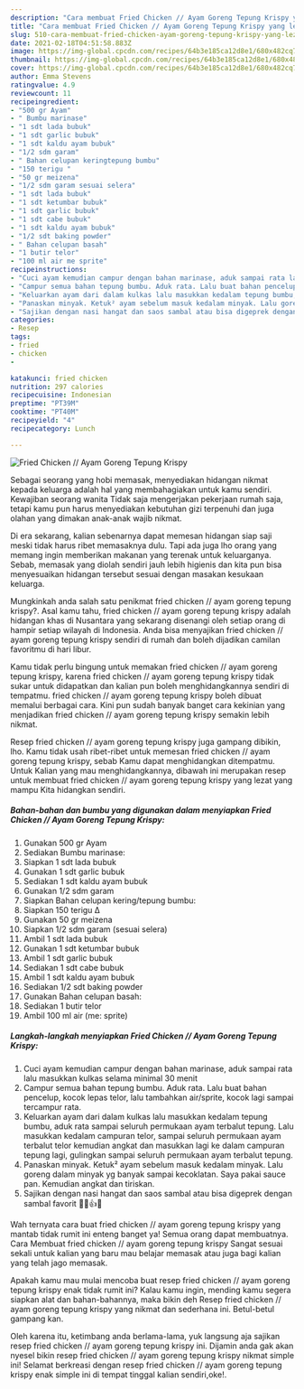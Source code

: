 ```yaml
---
description: "Cara membuat Fried Chicken // Ayam Goreng Tepung Krispy yang lezat Untuk Jualan"
title: "Cara membuat Fried Chicken // Ayam Goreng Tepung Krispy yang lezat Untuk Jualan"
slug: 510-cara-membuat-fried-chicken-ayam-goreng-tepung-krispy-yang-lezat-untuk-jualan
date: 2021-02-18T04:51:58.883Z
image: https://img-global.cpcdn.com/recipes/64b3e185ca12d8e1/680x482cq70/fried-chicken-ayam-goreng-tepung-krispy-foto-resep-utama.jpg
thumbnail: https://img-global.cpcdn.com/recipes/64b3e185ca12d8e1/680x482cq70/fried-chicken-ayam-goreng-tepung-krispy-foto-resep-utama.jpg
cover: https://img-global.cpcdn.com/recipes/64b3e185ca12d8e1/680x482cq70/fried-chicken-ayam-goreng-tepung-krispy-foto-resep-utama.jpg
author: Emma Stevens
ratingvalue: 4.9
reviewcount: 11
recipeingredient:
- "500 gr Ayam"
- " Bumbu marinase"
- "1 sdt lada bubuk"
- "1 sdt garlic bubuk"
- "1 sdt kaldu ayam bubuk"
- "1/2 sdm garam"
- " Bahan celupan keringtepung bumbu"
- "150 terigu "
- "50 gr meizena"
- "1/2 sdm garam sesuai selera"
- "1 sdt lada bubuk"
- "1 sdt ketumbar bubuk"
- "1 sdt garlic bubuk"
- "1 sdt cabe bubuk"
- "1 sdt kaldu ayam bubuk"
- "1/2 sdt baking powder"
- " Bahan celupan basah"
- "1 butir telor"
- "100 ml air me sprite"
recipeinstructions:
- "Cuci ayam kemudian campur dengan bahan marinase, aduk sampai rata lalu masukkan kulkas selama minimal 30 menit"
- "Campur semua bahan tepung bumbu. Aduk rata. Lalu buat bahan pencelup, kocok lepas telor, lalu tambahkan air/sprite, kocok lagi sampai tercampur rata."
- "Keluarkan ayam dari dalam kulkas lalu masukkan kedalam tepung bumbu, aduk rata sampai seluruh permukaan ayam terbalut tepung. Lalu masukkan kedalam campuran telor, sampai seluruh permukaan ayam terbalut telor kemudian angkat dan masukkan lagi ke dalam campuran tepung lagi, gulingkan sampai seluruh permukaan ayam terbalut tepung."
- "Panaskan minyak. Ketuk² ayam sebelum masuk kedalam minyak. Lalu goreng dalam minyak yg banyak sampai kecoklatan. Saya pakai sauce pan. Kemudian angkat dan tiriskan."
- "Sajikan dengan nasi hangat dan saos sambal atau bisa digeprek dengan sambal favorit 🍗🍚👍😋"
categories:
- Resep
tags:
- fried
- chicken
- 

katakunci: fried chicken  
nutrition: 297 calories
recipecuisine: Indonesian
preptime: "PT39M"
cooktime: "PT40M"
recipeyield: "4"
recipecategory: Lunch

---
```



![Fried Chicken // Ayam Goreng Tepung Krispy](https://img-global.cpcdn.com/recipes/64b3e185ca12d8e1/680x482cq70/fried-chicken-ayam-goreng-tepung-krispy-foto-resep-utama.jpg)

Sebagai seorang yang hobi memasak, menyediakan hidangan nikmat kepada keluarga adalah hal yang membahagiakan untuk kamu sendiri. Kewajiban seorang  wanita Tidak saja mengerjakan pekerjaan rumah saja, tetapi kamu pun harus menyediakan kebutuhan gizi terpenuhi dan juga olahan yang dimakan anak-anak wajib nikmat.

Di era  sekarang, kalian sebenarnya dapat memesan hidangan siap saji meski tidak harus ribet memasaknya dulu. Tapi ada juga lho orang yang memang ingin memberikan makanan yang terenak untuk keluarganya. Sebab, memasak yang diolah sendiri jauh lebih higienis dan kita pun bisa menyesuaikan hidangan tersebut sesuai dengan masakan kesukaan keluarga. 



Mungkinkah anda salah satu penikmat fried chicken // ayam goreng tepung krispy?. Asal kamu tahu, fried chicken // ayam goreng tepung krispy adalah hidangan khas di Nusantara yang sekarang disenangi oleh setiap orang di hampir setiap wilayah di Indonesia. Anda bisa menyajikan fried chicken // ayam goreng tepung krispy sendiri di rumah dan boleh dijadikan camilan favoritmu di hari libur.

Kamu tidak perlu bingung untuk memakan fried chicken // ayam goreng tepung krispy, karena fried chicken // ayam goreng tepung krispy tidak sukar untuk didapatkan dan kalian pun boleh menghidangkannya sendiri di tempatmu. fried chicken // ayam goreng tepung krispy boleh dibuat memalui berbagai cara. Kini pun sudah banyak banget cara kekinian yang menjadikan fried chicken // ayam goreng tepung krispy semakin lebih nikmat.

Resep fried chicken // ayam goreng tepung krispy juga gampang dibikin, lho. Kamu tidak usah ribet-ribet untuk memesan fried chicken // ayam goreng tepung krispy, sebab Kamu dapat menghidangkan ditempatmu. Untuk Kalian yang mau menghidangkannya, dibawah ini merupakan resep untuk membuat fried chicken // ayam goreng tepung krispy yang lezat yang mampu Kita hidangkan sendiri.

<!--inarticleads1-->

##### Bahan-bahan dan bumbu yang digunakan dalam menyiapkan Fried Chicken // Ayam Goreng Tepung Krispy:

1. Gunakan 500 gr Ayam
1. Sediakan  Bumbu marinase:
1. Siapkan 1 sdt lada bubuk
1. Gunakan 1 sdt garlic bubuk
1. Sediakan 1 sdt kaldu ayam bubuk
1. Gunakan 1/2 sdm garam
1. Siapkan  Bahan celupan kering/tepung bumbu:
1. Siapkan 150 terigu Δ
1. Gunakan 50 gr meizena
1. Siapkan 1/2 sdm garam (sesuai selera)
1. Ambil 1 sdt lada bubuk
1. Gunakan 1 sdt ketumbar bubuk
1. Ambil 1 sdt garlic bubuk
1. Sediakan 1 sdt cabe bubuk
1. Ambil 1 sdt kaldu ayam bubuk
1. Sediakan 1/2 sdt baking powder
1. Gunakan  Bahan celupan basah:
1. Sediakan 1 butir telor
1. Ambil 100 ml air (me: sprite)




<!--inarticleads2-->

##### Langkah-langkah menyiapkan Fried Chicken // Ayam Goreng Tepung Krispy:

1. Cuci ayam kemudian campur dengan bahan marinase, aduk sampai rata lalu masukkan kulkas selama minimal 30 menit
1. Campur semua bahan tepung bumbu. Aduk rata. Lalu buat bahan pencelup, kocok lepas telor, lalu tambahkan air/sprite, kocok lagi sampai tercampur rata.
1. Keluarkan ayam dari dalam kulkas lalu masukkan kedalam tepung bumbu, aduk rata sampai seluruh permukaan ayam terbalut tepung. Lalu masukkan kedalam campuran telor, sampai seluruh permukaan ayam terbalut telor kemudian angkat dan masukkan lagi ke dalam campuran tepung lagi, gulingkan sampai seluruh permukaan ayam terbalut tepung.
1. Panaskan minyak. Ketuk² ayam sebelum masuk kedalam minyak. Lalu goreng dalam minyak yg banyak sampai kecoklatan. Saya pakai sauce pan. Kemudian angkat dan tiriskan.
1. Sajikan dengan nasi hangat dan saos sambal atau bisa digeprek dengan sambal favorit 🍗🍚👍😋




Wah ternyata cara buat fried chicken // ayam goreng tepung krispy yang mantab tidak rumit ini enteng banget ya! Semua orang dapat membuatnya. Cara Membuat fried chicken // ayam goreng tepung krispy Sangat sesuai sekali untuk kalian yang baru mau belajar memasak atau juga bagi kalian yang telah jago memasak.

Apakah kamu mau mulai mencoba buat resep fried chicken // ayam goreng tepung krispy enak tidak rumit ini? Kalau kamu ingin, mending kamu segera siapkan alat dan bahan-bahannya, maka bikin deh Resep fried chicken // ayam goreng tepung krispy yang nikmat dan sederhana ini. Betul-betul gampang kan. 

Oleh karena itu, ketimbang anda berlama-lama, yuk langsung aja sajikan resep fried chicken // ayam goreng tepung krispy ini. Dijamin anda gak akan nyesel bikin resep fried chicken // ayam goreng tepung krispy nikmat simple ini! Selamat berkreasi dengan resep fried chicken // ayam goreng tepung krispy enak simple ini di tempat tinggal kalian sendiri,oke!.


